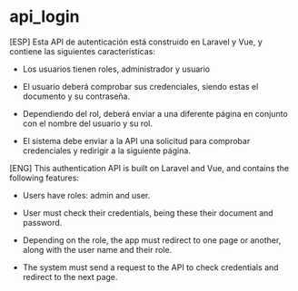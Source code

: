 # api_login

[ESP]
Esta API de autenticación está construido en Laravel y Vue, y contiene las siguientes características:

- Los usuarios tienen roles, administrador y usuario

- El usuario deberá comprobar sus credenciales, siendo estas el documento y su contraseña.

- Dependiendo del rol, deberá enviar a una diferente página en conjunto con el nombre del usuario y su rol.

- El sistema debe enviar a la API una solicitud para comprobar credenciales y redirigir a la siguiente página.

[ENG]
This authentication API is built on Laravel and Vue, and contains the following features:

- Users have roles: admin and user.

- User must check their credentials, being these their document and password.

- Depending on the role, the app must redirect to one page or another, along with the user name and their role.

- The system must send a request to the API to check credentials and redirect to the next page.
